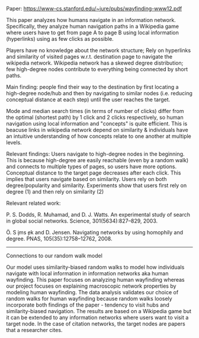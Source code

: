 Paper: https://www-cs.stanford.edu/~jure/pubs/wayfinding-www12.pdf

This paper analyzes how humans navigate in an information network. Specifically, they analyze human navigation paths in a Wikipedia game where users have to get from page A to page B using local information (hyperlinks) using as few clicks as possible.

Players have no knowledge about the network structure; Rely on hyperlinks and similarity of visited pages w.r.t. destination page to navigate the wikipedia network. Wikipedia network has a skewed degree distribution; few high-degree nodes contribute to everything being connected by short paths.

Main finding: people find their way to the destination by first locating a high-degree node/hub and then by navigating to similar nodes (i.e. reducing conceptual distance at each step) until the user reaches the target.

Mode and median search times (in terms of number of clicks) differ from the optimal (shortest path) by 1 click and 2 clicks respectively, so human navigation using local information and "concepts" is quite efficient. This is beacuse links in wikipedia network depend on similarity & individuals have an intuitive understanding of how concepts relate to one another at multiple levels.

Relevant findings:
Users navigate to high-degree nodes in the beginning. This is because high-degree are easily reachable (even by a random walk) and connects to multiple types of pages, so users have more options.
Conceptual distance to the target page decreases after each click. This implies that users navigate based on similarity.
Users rely on both degree/popularity and similarity. Experiments show that users first rely on degree (1) and then rely on similarity (2)

Relevant related work:

P. S. Dodds, R. Muhamad, and D. J. Watts. An experimental study of search in global social networks. Science, 301(5634):827–829, 2003.

Ö. S ̧ims ̧ek and D. Jensen. Navigating networks by using homophily and degree. PNAS, 105(35):12758–12762, 2008.

----


Connections to our random walk model

Our model uses similarity-biased random walks to model how individuals navigate with local information in information networks aka human wayfinding. This paper focuses on analyzing human wayfinding whereas our project focuses on explaining macroscopic network properties by modeling human wayfinding.
The data analysis validates our choice of random walks for human wayfinding because random walks loosely incorporate both findings of the paper - tendency to visit hubs and similarity-biased navigation.
The results are based on a Wikipedia game but it can be extended to any information networks where users want to visit a target node. In the case of citation networks, the target nodes are papers that a researcher cites.
